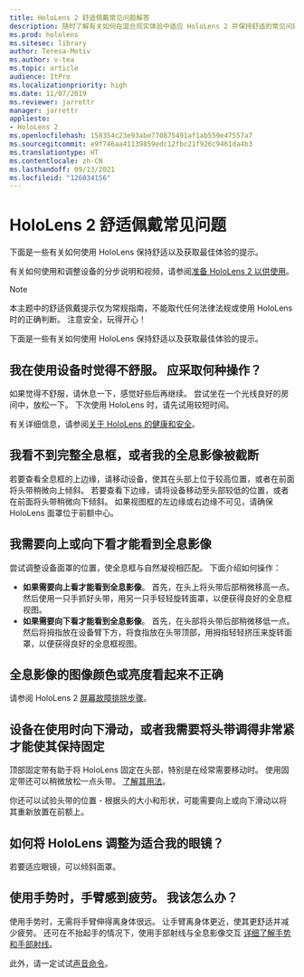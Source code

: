 ```yaml
---
title: HoloLens 2 舒适佩戴常见问题解答
description: 随时了解有关如何在混合现实体验中适应 HoloLens 2 并保持舒适的常见问题解答。
ms.prod: hololens
ms.sitesec: library
author: Teresa-Motiv
ms.author: v-tea
ms.topic: article
audience: ItPro
ms.localizationpriority: high
ms.date: 11/07/2019
ms.reviewer: jarrettr
manager: jarrettr
appliesto:
- HoloLens 2
ms.openlocfilehash: 158354c23e93abe770875491af1ab559e47557a7
ms.sourcegitcommit: e9f746aa41139859edc12fbc21f926c9461da4b3
ms.translationtype: HT
ms.contentlocale: zh-CN
ms.lasthandoff: 09/13/2021
ms.locfileid: "126034156"
---
```

# <a name="hololens-2-fit-and-comfort-frequently-asked-questions"></a>HoloLens 2 舒适佩戴常见问题

下面是一些有关如何使用 HoloLens 保持舒适以及获取最佳体验的提示。

有关如何使用和调整设备的分步说明和视频，请参阅[准备 HoloLens 2 以供使用](hololens2-setup.md)。

> [!NOTE]
> 本主题中的舒适佩戴提示仅为常规指南，不能取代任何法律法规或使用 HoloLens 时的正确判断。 注意安全，玩得开心！

下面是一些有关如何使用 HoloLens 保持舒适以及获取最佳体验的提示。

## <a name="im-experiencing-discomfort-when-i-use-my-device-what-should-i-do"></a>我在使用设备时觉得不舒服。 应采取何种操作？

如果觉得不舒服，请休息一下，感觉好些后再继续。 尝试坐在一个光线良好的房间中，放松一下。 下次使用 HoloLens 时，请先试用较短时间。

有关详细信息，请参阅[关于 HoloLens 的健康和安全](https://go.microsoft.com/fwlink/p/?LinkId=746661)。

## <a name="i-cant-see-the-whole-holographic-frame-or-my-holograms-are-cut-off"></a>我看不到完整全息框，或者我的全息影像被截断

若要查看全息框的上边缘，请移动设备，使其在头部上位于较高位置，或者在前面将头带稍微向上倾斜。 若要查看下边缘，请将设备移动至头部较低的位置，或者在前面将头带稍微向下倾斜。 如果视图框的左边缘或右边缘不可见，请确保 HoloLens 面罩位于前额中心。

## <a name="i-need-to-look-up-or-down-to-see-holograms"></a>我需要向上或向下看才能看到全息影像

尝试调整设备面罩的位置，使全息框与自然凝视相匹配。 下面介绍如何操作：

- **如果需要向上看才能看到全息影像**。 首先，在头上将头带后部稍微移高一点。 然后使用一只手抓好头带，用另一只手轻轻旋转面罩，以便获得良好的全息框视图。
- **如果需要向下看才能看到全息影像**。 首先，在头部将头带后部稍微移低一点。 然后将拇指放在设备臂下方，将食指放在头带顶部，用拇指轻轻挤压来旋转面罩，以便获得良好的全息框视图。

## <a name="hologram-image-color-or-brightness-does-not-look-right"></a>全息影像的图像颜色或亮度看起来不正确

请参阅 HoloLens 2 [屏幕故障排除步骤](hololens2-display.md)。

## <a name="the-device-slides-down-when-im-using-it-or-i-need-to-make-the-headband-too-tight-to-keep-it-secure"></a>设备在使用时向下滑动，或者我需要将头带调得非常紧才能使其保持固定

顶部固定带有助于将 HoloLens 固定在头部，特别是在经常需要移动时。 使用固定带还可以稍微放松一点头带。 [了解其用法](hololens2-setup.md#adjust-fit)。

你还可以试验头带的位置 - 根据头的大小和形状，可能需要向上或向下滑动以将其重新放置在前额上。

## <a name="how-can-i-adjust-hololens-to-fit-with-my-glasses"></a>如何将 HoloLens 调整为适合我的眼镜？

若要适应眼镜，可以倾斜面罩。

## <a name="my-arm-gets-tired-when-i-use-gestures-what-can-i-do"></a>使用手势时，手臂感到疲劳。 我该怎么办？

使用手势时，无需将手臂伸得离身体很远。 让手臂离身体更近，使其更舒适并减少疲劳。 还可在不抬起手的情况下，使用手部射线与全息影像交互 [详细了解手势和手部射线](hololens2-basic-usage.md#the-hand-tracking-frame)。

此外，请一定试试[声音命令](hololens-cortana.md)。
